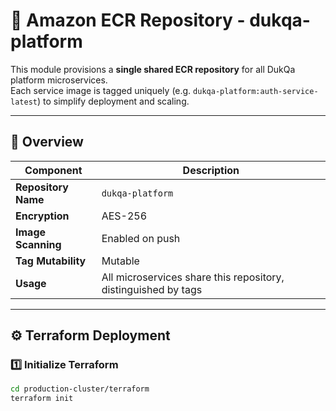 # 🐳 Amazon ECR Repository - dukqa-platform

This module provisions a **single shared ECR repository** for all DukQa platform microservices.  
Each service image is tagged uniquely (e.g. `dukqa-platform:auth-service-latest`) to simplify deployment and scaling.

---

## 📘 Overview

| Component | Description |
|------------|-------------|
| **Repository Name** | `dukqa-platform` |
| **Encryption** | AES-256 |
| **Image Scanning** | Enabled on push |
| **Tag Mutability** | Mutable |
| **Usage** | All microservices share this repository, distinguished by tags |

---

## ⚙️ Terraform Deployment

### 1️⃣ Initialize Terraform
```bash
cd production-cluster/terraform
terraform init

